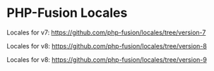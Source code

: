 PHP-Fusion Locales
=================

Locales for v7: https://github.com/php-fusion/locales/tree/version-7

Locales for v8: https://github.com/php-fusion/locales/tree/version-8

Locales for v8: https://github.com/php-fusion/locales/tree/version-9
